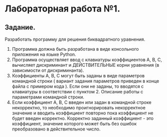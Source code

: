 # Лабораторная работа №1.
## Задание.
Разработать программу для решения биквадратного уравнения.

1. Программа должна быть разработана в виде консольного приложения на языке Python.
2. Программа осуществляет ввод с клавиатуры коэффициентов А, В, С, вычисляет дискриминант и ДЕЙСТВИТЕЛЬНЫЕ корни уравнения (в зависимости от дискриминанта).
3. Коэффициенты А, В, С могут быть заданы в виде параметров командной строки ( вариант задания параметров приведен в конце файла с примером кода ). Если они не заданы, то вводятся с клавиатуры в соответствии с пунктом 2. Описание работы с параметрами командной строки.
4. Если коэффициент А, В, С введен или задан в командной строке некорректно, то необходимо проигнорировать некорректное значение и вводить коэффициент повторно пока коэффициент не будет введен корректно. Корректно заданный коэффициент - это коэффициент, значение которого может быть без ошибок преобразовано в действительное число.
